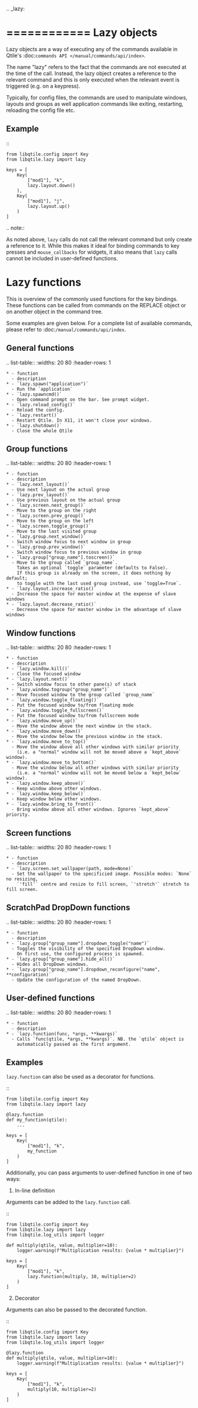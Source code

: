 .. _lazy:

============
Lazy objects
============

Lazy objects are a way of executing any of the commands available in Qtile's
:doc:`commands API </manual/commands/api/index>`. 

The name "lazy" refers to the fact that the commands are not executed at the time of
the call. Instead, the lazy object creates a reference to the relevant command and this
is only executed when the relevant event is triggered (e.g. on a keypress).

Typically, for config files, the commands are used to manipulate windows,
layouts and groups as well application commands like exiting, restarting,
reloading the config file etc.

Example
-------

::

    from libqtile.config import Key
    from libqtile.lazy import lazy

    keys = [
        Key(
            ["mod1"], "k",
            lazy.layout.down()
        ),
        Key(
            ["mod1"], "j",
            lazy.layout.up()
        )
    ]

.. note::

  As noted above, `lazy` calls do not call the
  relevant command but only create a reference to it. While this makes it
  ideal for binding commands to key presses and `mouse_callbacks` for
  widgets, it also means that `lazy` calls cannot be included
  in user-defined functions.

Lazy functions
==============

This is overview of the commonly used functions for the key bindings.  These
functions can be called from commands on the REPLACE object or on
another object in the command tree.

Some examples are given below. For a complete list of available commands, please
refer to :doc:`/manual/commands/api/index`.

General functions
-----------------

.. list-table::
    :widths: 20 80
    :header-rows: 1

    * - function
      - description
    * - `lazy.spawn("application")`
      - Run the `application`
    * - `lazy.spawncmd()`
      - Open command prompt on the bar. See prompt widget.
    * - `lazy.reload_config()`
      - Reload the config.
    * - `lazy.restart()`
      - Restart Qtile. In X11, it won't close your windows.
    * - `lazy.shutdown()`
      - Close the whole Qtile

Group functions
---------------

.. list-table::
    :widths: 20 80
    :header-rows: 1

    * - function
      - description
    * - `lazy.next_layout()`
      - Use next layout on the actual group
    * - `lazy.prev_layout()`
      - Use previous layout on the actual group
    * - `lazy.screen.next_group()`
      - Move to the group on the right
    * - `lazy.screen.prev_group()`
      - Move to the group on the left
    * - `lazy.screen.toggle_group()`
      - Move to the last visited group
    * - `lazy.group.next_window()`
      - Switch window focus to next window in group
    * - `lazy.group.prev_window()`
      - Switch window focus to previous window in group
    * - `lazy.group["group_name"].toscreen()`
      - Move to the group called `group_name`.
        Takes an optional `toggle` parameter (defaults to False).
        If this group is already on the screen, it does nothing by default;
        to toggle with the last used group instead, use `toggle=True`.
    * - `lazy.layout.increase_ratio()`
      - Increase the space for master window at the expense of slave windows
    * - `lazy.layout.decrease_ratio()`
      - Decrease the space for master window in the advantage of slave windows

Window functions
----------------

.. list-table::
    :widths: 20 80
    :header-rows: 1

    * - function
      - description
    * - `lazy.window.kill()`
      - Close the focused window
    * - `lazy.layout.next()`
      - Switch window focus to other pane(s) of stack
    * - `lazy.window.togroup("group_name")`
      - Move focused window to the group called `group_name`
    * - `lazy.window.toggle_floating()`
      - Put the focused window to/from floating mode
    * - `lazy.window.toggle_fullscreen()`
      - Put the focused window to/from fullscreen mode
    * - `lazy.window.move_up()`
      - Move the window above the next window in the stack.
    * - `lazy.window.move_down()`
      - Move the window below the previous window in the stack.
    * - `lazy.window.move_to_top()`
      - Move the window above all other windows with similar priority
        (i.e. a "normal" window will not be moved above a `kept_above` window).
    * - `lazy.window.move_to_bottom()`
      - Move the window below all other windows with similar priority
        (i.e. a "normal" window will not be moved below a `kept_below` window).
    * - `lazy.window.keep_above()`
      - Keep window above other windows.
    * - `lazy.window.keep_below()`
      - Keep window below other windows.
    * - `lazy.window.bring_to_front()`
      - Bring window above all other windows. Ignores `kept_above` priority.


Screen functions
----------------

.. list-table::
    :widths: 20 80
    :header-rows: 1

    * - function
      - description
    * - `lazy.screen.set_wallpaper(path, mode=None)`
      - Set the wallpaper to the specificied image. Possible modes: `None` no resizing,
        `'fill'` centre and resize to fill screen, `'stretch'` stretch to fill screen.

ScratchPad DropDown functions
-----------------------------

.. list-table::
    :widths: 20 80
    :header-rows: 1

    * - function
      - description
    * - `lazy.group["group_name"].dropdown_toggle("name")`
      - Toggles the visibility of the specified DropDown window.
        On first use, the configured process is spawned.
    * - `lazy.group["group_name"].hide_all()`
      - Hides all DropDown windows.
    * - `lazy.group["group_name"].dropdown_reconfigure("name", **configuration)`
      - Update the configuration of the named DropDown.

User-defined functions
----------------------

.. list-table::
    :widths: 20 80
    :header-rows: 1

    * - function
      - description
    * - `lazy.function(func, *args, **kwargs)`
      - Calls `func(qtile, *args, **kwargs)`. NB. the `qtile` object is
        automatically passed as the first argument.

Examples
--------

`lazy.function` can also be used as a decorator for functions.

::

    from libqtile.config import Key
    from libqtile.lazy import lazy

    @lazy.function
    def my_function(qtile):
        ...

    keys = [
        Key(
            ["mod1"], "k",
            my_function
        )
    ]

Additionally, you can pass arguments to user-defined function in one of two ways:

1) In-line definition

Arguments can be added to the `lazy.function` call.

::

    from libqtile.config import Key
    from libqtile.lazy import lazy
    from libqtile.log_utils import logger

    def multiply(qtile, value, multiplier=10):
        logger.warning(f"Multiplication results: {value * multiplier}")

    keys = [
        Key(
            ["mod1"], "k",
            lazy.function(multiply, 10, multiplier=2)
        )
    ]

2) Decorator

Arguments can also be passed to the decorated function.

::

    from libqtile.config import Key
    from libqtile.lazy import lazy
    from libqtile.log_utils import logger

    @lazy.function
    def multiply(qtile, value, multiplier=10):
        logger.warning(f"Multiplication results: {value * multiplier}")

    keys = [
        Key(
            ["mod1"], "k",
            multiply(10, multiplier=2)
        )
    ]
